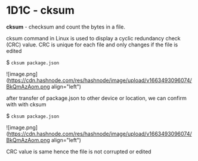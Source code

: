 # 1D1C - cksum

**cksum** - checksum and count the bytes in a file.

cksum command in Linux is used to display a cyclic redundancy check (CRC) value. CRC is unique for each file and only changes if the file is edited

$ ```cksum package.json```

![image.png](https://cdn.hashnode.com/res/hashnode/image/upload/v1663493096074/BkQmAzAom.png align="left")

after transfer of package.json to other device or location, we can confirm with with cksum

$ ```cksum package.json```

![image.png](https://cdn.hashnode.com/res/hashnode/image/upload/v1663493096074/BkQmAzAom.png align="left")

CRC value is same hence the file is not corrupted or edited
